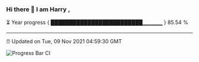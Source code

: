### Hi there 👋 I am Harry , 

⏳ Year progress { █████████████████████████▁▁▁▁▁ } 85.54 %

---

⏰ Updated on Tue, 09 Nov 2021 04:59:30 GMT

![Progress Bar CI](https://github.com/duykhang68/duykhang68/workflows/Progress%20Bar%20CI/badge.svg)

